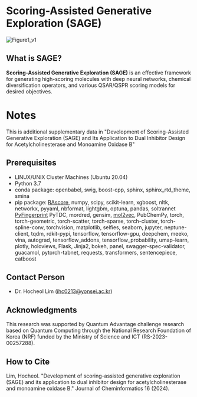 Scoring-Assisted Generative Exploration (SAGE)
=======================
![Figure1_v1](https://user-images.githubusercontent.com/48709737/232942811-87da7aed-97a5-4eae-a21a-a05d951b70c7.jpg)

What is SAGE?
----------------
**Scoring-Assisted Generative Exploration (SAGE)** is an effective framework for generating high-scoring molecules with deep neural networks, chemical diversification operators, and various QSAR/QSPR scoring models for desired objectives.

# Notes
This is additional supplementary data in "Development of Scoring-Assisted Generative Exploration (SAGE) and Its Application to Dual Inhibitor Design for Acetylcholinesterase and Monoamine Oxidase B"

Prerequisites
-------------
* LINUX/UNIX Cluster Machines (Ubuntu 20.04)
* Python 3.7
* conda package: openbabel, swig, boost-cpp, sphinx, sphinx_rtd_theme, smina
* pip package: [RAscore](https://github.com/reymond-group/RAscore), numpy, scipy, scikit-learn, xgboost, nltk, networkx, pyyaml, nbformat, lightgbm, optuna, pandas, soltrannet [PyFingerprint](https://github.com/hcji/PyFingerprint) PyTDC, mordred, gensim, [mol2vec](https://github.com/samoturk/mol2vec), PubChemPy, torch, torch-geometric, torch-scatter, torch-sparse, torch-cluster, torch-spline-conv, torchvision, matplotlib, selfies, seaborn, jupyter, neptune-client, tqdm, rdkit-pypi, tensorflow, tensorflow-gpu, deepchem, meeko, vina, autograd, tensorflow_addons, tensorflow_probability, umap-learn, plotly, holoviews, Flask, Jinja2, bokeh, panel, swagger-spec-validator, guacamol, pytorch-tabnet, requests, transformers, sentencepiece, catboost

Contact Person
--------------
* Dr. Hocheol Lim (ihc0213@yonsei.ac.kr)

Acknowledgments
---------------
This research was supported by Quantum Advantage challenge research based on 
Quantum Computing through the National Research Foundation of Korea (NRF) 
funded by the Ministry of Science and ICT (RS-2023-00257288).

How to Cite
----------
Lim, Hocheol. "Development of scoring-assisted generative exploration (SAGE) and its application to dual inhibitor design for acetylcholinesterase and monoamine oxidase B." Journal of Cheminformatics 16 (2024).
